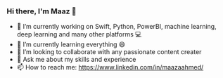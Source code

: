 ### Hi there, I'm Maaz 👋



- 🔭 I’m currently working on Swift, Python, PowerBI, machine learning, deep learning and many other platforms :computer:
- 🌱 I’m currently learning everything :smile:
- 👯 I’m looking to collaborate with any passionate content creater
- 💬 Ask me about my skills and experience 
- 📫 How to reach me: https://www.linkedin.com/in/maazaahmed/

